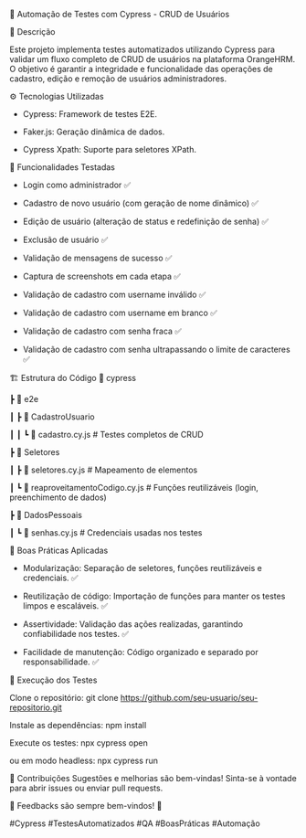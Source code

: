 📌 Automação de Testes com Cypress - CRUD de Usuários

📖 Descrição

Este projeto implementa testes automatizados utilizando Cypress para validar um fluxo completo de CRUD de usuários na plataforma OrangeHRM. O objetivo é garantir a integridade e funcionalidade das operações de cadastro, edição e remoção de usuários administradores.


⚙️ Tecnologias Utilizadas

- Cypress: Framework de testes E2E.

- Faker.js: Geração dinâmica de dados.

- Cypress Xpath: Suporte para seletores XPath.


🚀 Funcionalidades Testadas

- Login como administrador ✅

- Cadastro de novo usuário (com geração de nome dinâmico) ✅

- Edição de usuário (alteração de status e redefinição de senha) ✅

- Exclusão de usuário ✅

- Validação de mensagens de sucesso ✅

- Captura de screenshots em cada etapa ✅

- Validação de cadastro com username inválido ✅

- Validação de cadastro com username em branco ✅

- Validação de cadastro com senha fraca ✅

- Validação de cadastro com senha ultrapassando o limite de caracteres ✅


🏗 Estrutura do Código
📂 cypress

 ┣ 📂 e2e

 ┃ ┣ 📂 CadastroUsuario

 ┃ ┃ ┗ 📜 cadastro.cy.js  # Testes completos de CRUD

 ┣ 📂 Seletores

 ┃ ┣ 📜 seletores.cy.js  # Mapeamento de elementos

 ┃ ┗ 📜 reaproveitamentoCodigo.cy.js  # Funções reutilizáveis (login, preenchimento de dados)

 ┣ 📂 DadosPessoais

 ┃ ┗ 📜 senhas.cy.js  # Credenciais usadas nos testes

 
📌 Boas Práticas Aplicadas
- Modularização: Separação de seletores, funções reutilizáveis e credenciais. ✅

- Reutilização de código: Importação de funções para manter os testes limpos e escaláveis. ✅

- Assertividade: Validação das ações realizadas, garantindo confiabilidade nos testes. ✅

- Facilidade de manutenção: Código organizado e separado por responsabilidade. ✅


🔧 Execução dos Testes

Clone o repositório:
git clone https://github.com/seu-usuario/seu-repositorio.git

Instale as dependências:
npm install

Execute os testes:
npx cypress open

ou em modo headless:
npx cypress run


📌 Contribuições
Sugestões e melhorias são bem-vindas! Sinta-se à vontade para abrir issues ou enviar pull requests.


📢 Feedbacks são sempre bem-vindos! 🚀


#Cypress #TestesAutomatizados #QA #BoasPráticas #Automação
